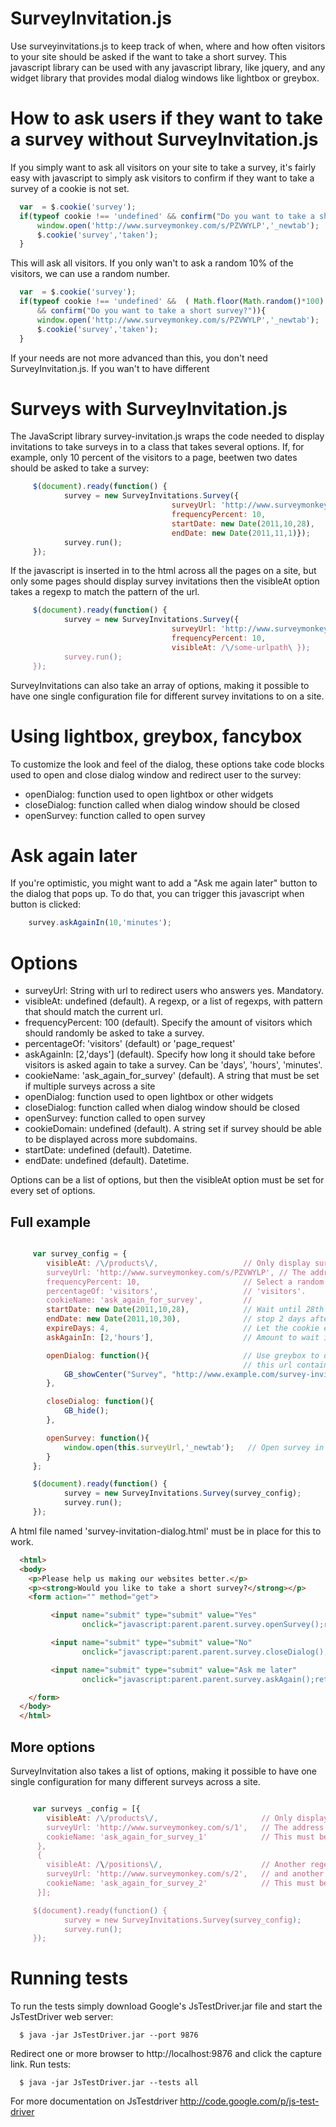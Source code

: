 SurveyInvitation.js
===================

Use surveyinvitations.js to keep track of when, where and how often visitors to your site should be asked if the want to take a short survey. This javascript library can be used with any javascript library, like jquery, and any widget library that provides modal dialog windows like lightbox or greybox.

# How to ask users if they want to take a survey without SurveyInvitation.js #

If you simply want to ask all visitors on your site to take a survey, it's fairly easy with javascript to simply ask visitors to confirm if they want to take a survey of a cookie is not set.

```javascript
  var  = $.cookie('survey');
  if(typeof cookie !== 'undefined' && confirm("Do you want to take a short survey?")){
      window.open('http://www.surveymonkey.com/s/PZVWYLP','_newtab');
      $.cookie('survey','taken');
  }
```

This will ask all visitors. If you only wan't to ask a random 10% of the visitors, we can use a random number.

```javascript
  var  = $.cookie('survey');
  if(typeof cookie !== 'undefined' &&  ( Math.floor(Math.random()*100) > 90 )
      && confirm("Do you want to take a short survey?")){
      window.open('http://www.surveymonkey.com/s/PZVWYLP','_newtab');
      $.cookie('survey','taken');
  }
```

If your needs are not more advanced than this, you don't need SurveyInvitation.js. If you wan't to have different

# Surveys with SurveyInvitation.js #

The JavaScript library survey-invitation.js wraps the code needed to display invitations to take surveys in to a class that takes several options. If, for example, only 10 percent of the visitors to a page, beetwen two dates should be asked to take a survey:

```javascript
     $(document).ready(function() {
            survey = new SurveyInvitations.Survey({
                                    surveyUrl: 'http://www.surveymonkey.com/s/PZVWYLP',
                                    frequencyPercent: 10,
                                    startDate: new Date(2011,10,28),
                                    endDate: new Date(2011,11,1)});
            survey.run();
     });
```

If the javascript is inserted in to the html across all the pages on a site, but only some pages should display survey invitations then the visibleAt option takes a regexp to match the pattern of the url.


```javascript
     $(document).ready(function() {
            survey = new SurveyInvitations.Survey({
                                    surveyUrl: 'http://www.surveymonkey.com/s/PZVWYLP',
                                    frequencyPercent: 10,
                                    visibleAt: /\/some-urlpath\ });
            survey.run();
     });
```

SurveyInvitations can also take an array of options, making it possible to have one single configuration file for different survey invitations to on a site.


# Using lightbox, greybox, fancybox #

To customize the look and feel of the dialog, these options take code blocks used to open and close dialog window and redirect user to the survey:

 * openDialog: function used to open lightbox or other widgets
 * closeDialog: function called when dialog window should be closed
 * openSurvey: function called to open survey

# Ask again later #

If you're optimistic, you might want to add a "Ask me again later" button to the dialog that pops up. To do that, you can trigger this javascript when button is clicked:

```javascript
    survey.askAgainIn(10,'minutes');
```

Options
=======

 * surveyUrl: String with url to redirect users who answers yes. Mandatory.
 * visibleAt: undefined (default). A regexp, or a list of regexps, with pattern that should match the current url.
 * frequencyPercent: 100 (default). Specify the amount of visitors which should randomly be asked to take a survey.
 * percentageOf: 'visitors' (default) or 'page_request'
 * askAgainIn: [2,'days'] (default). Specify how long it should take before visitors is asked again to take a survey. Can be 'days', 'hours', 'minutes'.
 * cookieName: 'ask_again_for_survey' (default). A string that must be set if multiple surveys across a site
 * openDialog: function used to open lightbox or other widgets
 * closeDialog: function called when dialog window should be closed
 * openSurvey: function called to open survey
 * cookieDomain: undefined (default). A string set if survey should be able to be displayed across more subdomains.
 * startDate: undefined (default). Datetime.
 * endDate: undefined (default). Datetime.

Options can be a list of options, but then the visibleAt option must be set for every set of options.

## Full example ##

```javascript

     var survey_config = {
        visibleAt: /\/products\/,                   // Only display survey invitations at product pages.
        surveyUrl: 'http://www.surveymonkey.com/s/PZVWYLP', // The address to the actual survey
        frequencyPercent: 10,                       // Select a random 10% of all...
        percentageOf: 'visitors',                   // 'visitors'.
        cookieName: 'ask_again_for_survey',         //
        startDate: new Date(2011,10,28),            // Wait until 28th october to start displaying invitations, and ...
        endDate: new Date(2011,10,30),              // stop 2 days after.
        expireDays: 4,                              // Let the cookie expire after 4 days
        askAgainIn: [2,'hours'],                    // Amount to wait if users clicks a "Ask again later" button.

        openDialog: function(){                     // Use greybox to display a modal dialog window.
                                                    // this url contains html to be displayed inside the modal dialog.
            GB_showCenter("Survey", "http://www.example.com/survey-invitation-dialog.html",180,320);
        },

        closeDialog: function(){
            GB_hide();
        },

        openSurvey: function(){
            window.open(this.surveyUrl,'_newtab');   // Open survey in a new tab.
        }
     };

     $(document).ready(function() {
            survey = new SurveyInvitations.Survey(survey_config);
            survey.run();
     });
```

A html file named 'survey-invitation-dialog.html' must be in place for this to work.

```html
  <html>
  <body>
    <p>Please help us making our websites better.</p>
    <p><strong>Would you like to take a short survey?</strong></p>
    <form action="" method="get">

         <input name="submit" type="submit" value="Yes"
                onclick="javascript:parent.parent.survey.openSurvey();return false;"/>

         <input name="submit" type="submit" value="No"
                onclick="javascript:parent.parent.survey.closeDialog();return false;" />

         <input name="submit" type="submit" value="Ask me later"
                onclick="javascript:parent.parent.survey.askAgain();return false;" />

    </form>
  </body>
  </html>
```

## More options ##

SurveyInvitation also takes a list of options, making it possible to have one single configuration for many different surveys across a site.


```javascript

     var surveys _config = [{
        visibleAt: /\/products\/,                       // Only display survey invitations at product pages.
        surveyUrl: 'http://www.surveymonkey.com/s/1',   // The address to the actual survey
        cookieName: 'ask_again_for_survey_1'            // This must be set if we have different survey campains
      },
      {
        visibleAt: /\/positions\/,                      // Another regexp to match
        surveyUrl: 'http://www.surveymonkey.com/s/2',   // and another survey
        cookieName: 'ask_again_for_survey_2'            // This must be set if we have different survey campains
      }];

     $(document).ready(function() {
            survey = new SurveyInvitations.Survey(survey_config);
            survey.run();
     });
```

Running tests
=============

To run the tests simply download Google's JsTestDriver.jar file and start the JsTestDriver web server:

```
  $ java -jar JsTestDriver.jar --port 9876
```

Redirect one or more browser to http://localhost:9876 and click the capture link.
Run tests:

```
  $ java -jar JsTestDriver.jar --tests all
```

For more documentation on JsTestdriver http://code.google.com/p/js-test-driver


